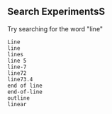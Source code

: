 ## Search ExperimentsS
Try searching for the word "line"

```
Line
line
lines
line 5
line-7
line72
line73.4
end of line
end-of-line
outline
linear
```